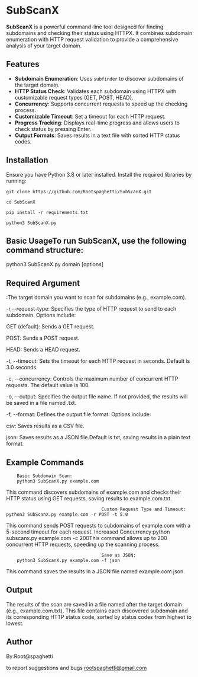 # SubScanX

**SubScanX** is a powerful command-line tool designed for finding subdomains and checking their status using HTTPX. It combines subdomain enumeration with HTTP request validation to provide a comprehensive analysis of your target domain.

## Features

- **Subdomain Enumeration**: Uses `subfinder` to discover subdomains of the target domain.
- **HTTP Status Check**: Validates each subdomain using HTTPX with customizable request types (GET, POST, HEAD).
- **Concurrency**: Supports concurrent requests to speed up the checking process.
- **Customizable Timeout**: Set a timeout for each HTTP request.
- **Progress Tracking**: Displays real-time progress and allows users to check status by pressing Enter.
- **Output Formats**: Saves results in a text file with sorted HTTP status codes.

## Installation

Ensure you have Python 3.8 or later installed. Install the required libraries by running:

`git clone https://github.com/Rootspaghetti/SubScanX.git`

`cd SubScanX`

`pip install -r requirements.txt`

`python3 SubScanX.py`

## Basic UsageTo run SubScanX, use the following command structure:
          

python3 SubScanX.py domain [options]
## Required Argument

<domain>:The target domain you want to scan for subdomains (e.g., example.com).

                                        
-r,--request-type: Specifies the type of HTTP request to send to each subdomain. Options include:
  
   GET (default): Sends a GET request.
   
   POST: Sends a POST request.
   
   HEAD: Sends a HEAD request.

-t, --timeout: Sets the timeout for each HTTP request in seconds. Default is 3.0 seconds.

-c, --concurrency: Controls the maximum number of concurrent HTTP requests. The default value is 100.

-o, --output: Specifies the output file name. If not provided, the results will be saved in a file named <domain>.txt.

-f, --format: Defines the output file format. Options include:

   csv: Saves results as a CSV file.
   
   json: Saves results as a JSON file.Default is txt, saving results in a plain text format.
   
## Example Commands
        Basic Subdomain Scan:            
        python3 SubScanX.py example.com 
This command discovers subdomains of example.com and checks their HTTP status using GET requests, saving results to example.com.txt.

                                        Custom Request Type and Timeout:
    python3 SubScanX.py example.com -r POST -t 5.0
This command sends POST requests to subdomains of example.com with a 5-second timeout for each request.
Increased Concurrency:python subscanx.py example.com -c 200This command allows up to 200 concurrent HTTP requests, speeding up the scanning process.

                                        Save as JSON:
        python3 SubScanX.py example.com -f json
        
This command saves the results in a JSON file named example.com.json.

  ## Output
The results of the scan are saved in a file named after the target domain (e.g., example.com.txt). This file contains each discovered subdomain and its corresponding HTTP status code, sorted by status codes from highest to lowest.

## Author

By:Root@spaghetti

to report suggestions and bugs 
rootspaghetti@gmail.com
